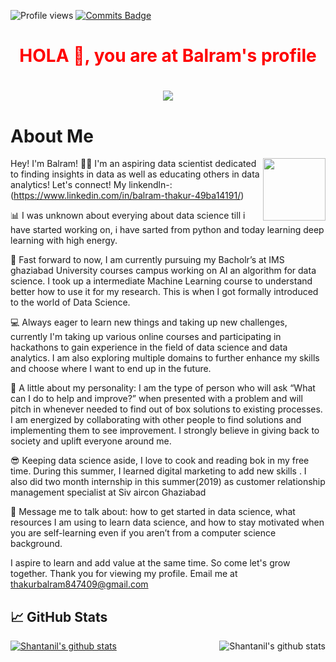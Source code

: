 ![Profile views](https://komarev.com/ghpvc/?username=imbalram)
[![Commits Badge](https://badges.pufler.dev/commits/monthly/imbalram)](https://badges.pufler.dev)
<!--[![Years Badge](https://badges.pufler.dev/years/imbalram)](https://badges.pufler.dev)
[![Repos Badge](https://badges.pufler.dev/repos/imbalram)](https://badges.pufler.dev)
[![Updated Badge](https://badges.pufler.dev/updated/imbalram/imbalram)](https://badges.pufler.dev)
[![Created Badge](https://badges.pufler.dev/created/imbalram/imbalram)](https://badges.pufler.dev)-->




# <h1 align="center"> <font color="red">HOLA 👋, you are at Balram's profile</font></h1> 

<h1 align="center">
<img src="https://github.com/tirthajyoti/Data-science-best-resources/blob/master/images/Data_Science_1.png">
</h1>
  



## <h1 align="left"> About Me </h1> 

<img src="https://i.giphy.com/media/KzJkzjggfGN5Py6nkT/200.webp" width="100" align = "right">

Hey! I'm Balram! 👋🏻 I'm an aspiring data scientist dedicated to finding insights in data as well as educating others in data analytics! Let's connect!
 My linkendln-: (https://www.linkedin.com/in/balram-thakur-49ba14191/)

📊 I was unknown about everying about data science till i have started working on, i have sarted from python and today learning deep learning with high energy.

🔬 Fast forward to now, I am currently pursuing my Bacholr’s at IMS ghaziabad University courses campus working on AI an algorithm for data science. I took up a intermediate  Machine Learning course to understand better how to use it for my research. This is when I got formally introduced to the world of Data Science. 

💻 Always eager to learn new things and taking up new challenges, currently I'm taking up various online courses and participating in hackathons to gain experience in the field of data science and data analytics. I am also exploring multiple domains to further enhance my skills and choose where I want to end up in the future.

🙂 A little about my personality: I am the type of person who will ask “What can I do to help and improve?” when presented with a problem and will pitch in whenever needed to find out of box solutions to existing processes. I am energized by collaborating with other people to find solutions and implementing them to see improvement. I strongly believe in giving back to society and uplift everyone around me.

😎 Keeping data science aside, I love to cook and reading bok in my free time. During this summer, I learned digital marketing to add new skills . I also did two month internship in this summer(2019) as customer relationship management specialist at Siv aircon Ghaziabad

💬 Message me to talk about: how to get started in data science, what resources I am using to learn data science, and how to stay motivated when you are self-learning even if you aren’t from a computer science background.

I aspire to learn and add value at the same time. So come let's grow together. Thank you for viewing my profile. Email me at thakurbalram847409@gmail.com


## &#x1f4c8; GitHub Stats
<a href="https://github.com/imbalram/imbalram">
  <img align="centre" src="https://github-readme-stats.vercel.app/api?username=imbalram&show_icons=true&title_color=fffffff&icon_color=191919&text_color=191919" alt="Shantanil's github stats"/>
</a>  
  
<a href="https://github.com/imbalram/imbalram">
  <img align="right" src="https://github-readme-stats.vercel.app/api/top-langs/?username=imbalram&title_color=fffffff&icon_color=#000000&text_color=000000" alt="Shantanil's github stats" />

</a>











<!--
<h1 align="center">
<img src="https://media.giphy.com/media/llarwdtFqG63IlqUR1/giphy.gif" width="150" align = "right">  </h1> -->


<!--![](https://github.com/ShantanilBagchi/ShantanilBagchi/blob/master/Dark-Blue-and-Turquoise-Gaming-Youtube-Channel-Art-new-copy.jpg)-->


<!--I am **Shantanil(Neil)** pursuing my Master's Degree (Thesis) in Electrical and Computer Engineering from <a href="https://www.mcgill.ca//"> <b>McGill University</b>, Montreal</a>.-->

<!--I am an Ex-Instrumentation and Control engineer with 4 yrs. experience in the Oil and Gas industry for a Fortune 500 company <a href="https://www.gailonline.com/home.html#maincontent"> <b>GAIL India LTD</b></a>. 
Current focus - Developing non-probabilistic algorithm for improving estimation for non linear processes. 
Currently Learning - **Data Science and Machine Learning**.
I'm the type of person who will ask **“What can I do to help and improve?”** when presented with a problem and will pitch in whenever needed to find out of box solutions to existing processes. I'm energized by collaborating with other people to find solutions and implementing them to see production improvement. 
Checklists are my absolute favorite. ✅ Breaking down large chunk of work to managable bits.-->
